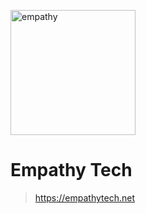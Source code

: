 <a href="https://empathytech.net"><img src="https://empathytech.net/" width="200" height="200" title="Empathy Tech" alt="empathy"></a>

# Empathy Tech

> https://empathytech.net
